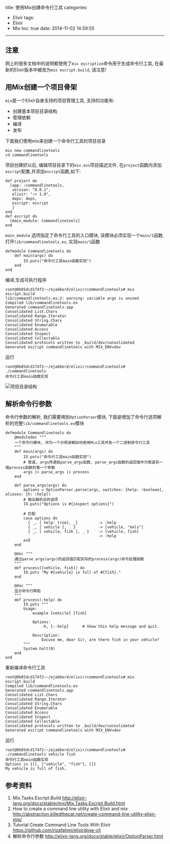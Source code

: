 title: 使用Mix创建命令行工具
categories:
  - Elixir
tags:
  - Elixir
  - Mix
toc: true
date: 2014-11-02 14:59:55
---
## 注意

网上的很多文档中的说明都使用了`mix escriptize`命令用于生成命令行工具, 在最新的Elixir版本中被改为`mix escript.build`, 请注意!

## 用Mix创建一个项目骨架

`mix`是一个Elixir自身支持的项目管理工具, 支持的功能有:

- 创建基本项目目录结构
- 管理依赖
- 编译
- 发布

下面我们使用mix来创建一个命令行工具的项目目录


    mix new commandlinetools
    cd commandlinetools

项目创建好以后, 编辑项目目录下的`mix.exs`项目描述文件, 在`project`函数内添加`escript`配置,并添加`escript`函数,如下:

    def project do
      [app: :commandlinetools,
       version: "0.0.1",
       elixir: "~> 1.0",
       deps: deps,
       escript: escript
       ]
    end
    def escript do
      [main_module: Commandlinetools]
    end

`main_module` 选项指定了命令行工具的入口模块, 该模块必须实现一个`main/1`函数, 打开`lib/commandlinetools.ex`, 实现`main/1`函数


    defmodule Commandlinetools do
        def main(args) do
            IO.puts("命令行工具main函数实现")
        end
    end

编译,生成可执行程序

    root@0b85dcd174f2:~/ejabberd/elixir/commandlinetools# mix escript.build
    lib/commandlinetools.ex:2: warning: variable args is unused
    Compiled lib/commandlinetools.ex
    Generated commandlinetools.app
    Consolidated List.Chars
    Consolidated Range.Iterator
    Consolidated String.Chars
    Consolidated Enumerable
    Consolidated Access
    Consolidated Inspect
    Consolidated Collectable
    Consolidated protocols written to _build/dev/consolidated
    Generated escript commandlinetools with MIX_ENV=dev

运行

    root@0b85dcd174f2:~/ejabberd/elixir/commandlinetools# ./commandlinetools
    命令行工具main函数实现

<!-- more -->

![项目目录结构][2]

## 解析命令行参数

命令行参数的解析, 我们需要用到`OptionParser`模块, 下面是增加了命令行选项解析的完整`lib/commandlinetools.ex`模块

    defmodule Commandlinetools do
        @moduledoc """
        一个命令行模块, 作为一个示例讲解如何使用Mix工具开发一个二进制命令行工具
        """
        def main(args) do
            IO.puts("命令行工具main函数实现")
            # 管道, args传递给parse_args函数, parse_args函数的返回值作为管道另一端process函数的第一个参数
            args |> parse_args |> process
        end

        def parse_args(args) do
            options = OptionParser.parse(args, switches: [help: :boolean], aliases: [h: :help])
            # 输出解析后的选项
            IO.puts("Options is #{inspect options}")

            # 匹配
            case options do
              { _, [ help: true], _}         -> :help
              { _, [ vehicle ], _ }          -> [vehicle, "eels"]
              { _, [ vehicle, fish ], _ }    -> [vehicle, fish]
              _                              -> :help
            end
        end

        @doc """
        通过parse_args(args)的返回值匹配实际的process(args)命令处理函数
        """
        def process([vehicle, fish]) do
            IO.puts "My #{vehicle} is full of #{fish}."
        end

        @doc """
        显示命令行帮助
        """
        def process(:help) do
            IO.puts """
            Usage:
                example [vehicle] [fish]

                Options:
                    -h, [--help]      # Show this help message and quit.

                Description:
                    Excuse me, dear Sir, are there fish in your vehicle?
            """
            System.halt(0)
        end
    end


重新编译命令行工具

    root@0b85dcd174f2:~/ejabberd/elixir/commandlinetools# mix escript.build
    Compiled lib/commandlinetools.ex
    Generated commandlinetools.app
    Consolidated List.Chars
    Consolidated Range.Iterator
    Consolidated String.Chars
    Consolidated Enumerable
    Consolidated Access
    Consolidated Inspect
    Consolidated Collectable
    Consolidated protocols written to _build/dev/consolidated
    Generated escript commandlinetools with MIX_ENV=dev

运行

    root@0b85dcd174f2:~/ejabberd/elixir/commandlinetools# ./commandlinetools vehicle fish
    命令行工具main函数实现
    Options is {[], ["vehicle", "fish"], []}
    My vehicle is full of fish.





## 参考资料

1. Mix.Tasks.Escript.Build
http://elixir-lang.org/docs/stable/mix/Mix.Tasks.Escript.Build.html
2. How to create a command line utility with Elixir and mix
http://abstraction.killedthecat.net/create-command-line-utility-elixir-mix/
3. Tutorial Create Command Line Tools With Elixir
https://github.com/rizafahmi/elixirdose-cli
4. 解析命令行参数
http://elixir-lang.org/docs/stable/elixir/OptionParser.html

  [1]: http://elixir-lang.org/docs/stable/mix/Mix.Tasks.Escript.Build.html
  [2]: /assets/images/95B3E070-9741-4E98-BA4A-0C9F3443E5E3.jpeg